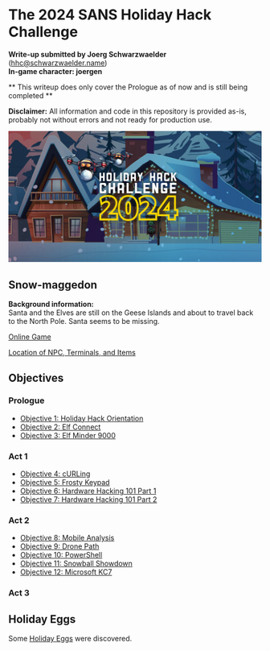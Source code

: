 
# The 2024 SANS Holiday Hack Challenge
**Write-up submitted by Joerg Schwarzwaelder** (hhc@schwarzwaelder.name)  
**In-game character: joergen** 

** This writeup does only cover the Prologue as of now and is still being completed **

**Disclaimer:** All information and code in this repository is provided as-is, probably not without errors and not ready for production use.

![HHC2024 Logo](images/holidayhack2024.png) 

## Snow-maggedon

**Background information:**  
Santa and the Elves are still on the Geese Islands and about to travel back to the North Pole.
Santa seems to be missing.

[Online Game](https://2024.holidayhackchallenge.com/)

[Location of NPC, Terminals, and Items](Directory.md)

## Objectives
### Prologue
 - [Objective 1: Holiday Hack Orientation](Objective-1)
 - [Objective 2: Elf Connect](Objective-2)
 - [Objective 3: Elf Minder 9000](Objective-3)
### Act 1
 - [Objective 4: cURLing](Objective-4)
 - [Objective 5: Frosty Keypad](Objective-5)
 - [Objective 6: Hardware Hacking 101 Part 1](Objective-6)
 - [Objective 7: Hardware Hacking 101 Part 2](Objective-7)
### Act 2
 - [Objective 8: Mobile Analysis](Objective-8)
 - [Objective 9: Drone Path](Objective-9)
 - [Objective 10: PowerShell](Objective-10)
 - [Objective 11: Snowball Showdown](Objective-11)
 - [Objective 12: Microsoft KC7](Objective-12)
### Act 3

## Holiday Eggs
Some [Holiday Eggs](Holiday%20Eggs.md) were discovered.
<!--stackedit_data:
eyJoaXN0b3J5IjpbMjQ1MTU1MDk1LDEwNzcyOTE0MzEsLTg3Mj
E4Mzc4Miw5NTc4OTQzNTQsMTM2MzMzNzc1XX0=
-->